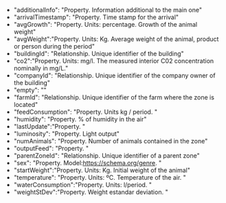 - "additionalInfo": "Property. Information additional to the main one"
- "arrivalTimestamp": "Property. Time stamp for the arrival"
- "avgGrowth": "Property. Units: percentage. Growth of the animal weight"
- "avgWeight":"Property. Units: Kg. Average weight of the animal, product or person during the period"
- "buildingId": "Relationship. Unique identifier of the building"
- "co2":"Property. Units: mg/l. The measured interior C02 concentration nominally in mg/L."
- "companyId": "Relationship. Unique identifier of the company owner of the building"
- "empty": ""
- "farmId": "Relationship. Unique identifier of the farm where the zone is located"
- "feedConsumption": "Property. Units kg / period. "
- "humidity": "Property. % of humidity in the air"
- "lastUpdate":"Property. "
- "luminosity": "Property. Light output"
- "numAnimals": "Property. Number of animals contained in the zone"
- "outputFeed": "Property. "
- "parentZoneId": "Relationship. Unique identifier of a parent zone"
- "sex": "Property. Model:https://schema.org/genre. "
- "startWeight":"Property. Units: Kg. Initial weight of the animal"
- "temperature": "Property. Units: ºC. Temperature of the air. "
- "waterConsumption":"Property. Units: l/period. "
- "weightStDev":"Property. Weight estandar deviation. "

